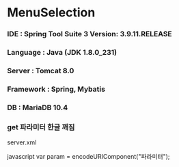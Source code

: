 # MenuSelection

### IDE : Spring Tool Suite 3 Version: 3.9.11.RELEASE
### Language : Java (JDK 1.8.0_231)
### Server : Tomcat 8.0
### Framework : Spring, Mybatis
### DB : MariaDB 10.4

### get 파라미터 한글 깨짐
server.xml
<Connector connectionTimeout="20000" port="8080" protocol="HTTP/1.1" redirectPort="8443" URIEncoding="UTF-8"/>
<Connector port="8009" protocol="AJP/1.3" redirectPort="8443" URIEncoding="UTF-8"/>

javascript
var param = encodeURIComponent("파라미터");

